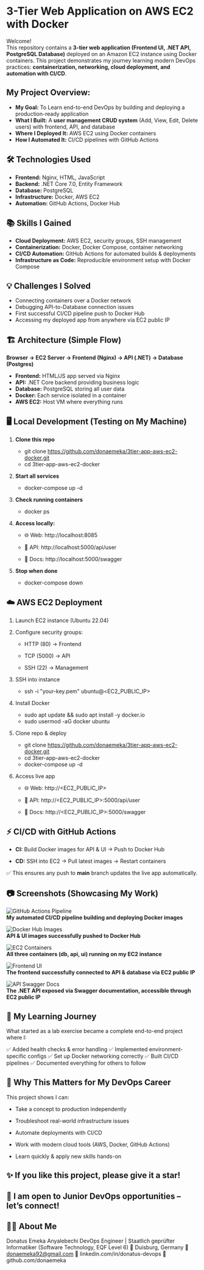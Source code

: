 # 3-Tier Web Application on AWS EC2 with Docker  

Welcome!  
This repository contains a **3-tier web application (Frontend UI, .NET API, PostgreSQL Database)** deployed on an Amazon EC2 instance using Docker containers. This project demonstrates my journey learning modern DevOps practices: **containerization, networking, cloud deployment, and automation with CI/CD**.  



## My Project Overview: 

   - **My Goal:** To Learn end-to-end DevOps by building and deploying a production-ready application  
   - **What I Built:** A **user management CRUD system** (Add, View, Edit, Delete users) with frontend, API, and database  
   - **Where I Deployed It:** AWS EC2 using Docker containers  
   - **How I Automated It:** CI/CD pipelines with GitHub Actions  



## 🛠️ Technologies Used  

   - **Frontend:** Nginx, HTML, JavaScript  
   - **Backend:** .NET Core 7.0, Entity Framework  
   - **Database:** PostgreSQL  
   - **Infrastructure:** Docker, AWS EC2  
   - **Automation:** GitHub Actions, Docker Hub  



## 📚 Skills I Gained  

   - **Cloud Deployment:** AWS EC2, security groups, SSH management  
   - **Containerization:** Docker, Docker Compose, container networking  
   - **CI/CD Automation:** GitHub Actions for automated builds & deployments  
   - **Infrastructure as Code:** Reproducible environment setup with Docker Compose  



## 💡 Challenges I Solved  

   - Connecting containers over a Docker network  
   - Debugging API-to-Database connection issues  
   - First successful CI/CD pipeline push to Docker Hub  
   - Accessing my deployed app from anywhere via EC2 public IP  



## 🏗️ Architecture (Simple Flow)  

**Browser → EC2 Server → Frontend (Nginx) → API (.NET) → Database (Postgres)**  

   - **Frontend:** HTML/JS app served via Nginx  
   - **API:** .NET Core backend providing business logic  
   - **Database:** PostgreSQL storing all user data  
   - **Docker:** Each service isolated in a container  
   - **AWS EC2:** Host VM where everything runs  



## 🖥️ Local Development (Testing on My Machine)  

1. **Clone this repo**
   - git clone https://github.com/donaemeka/3tier-app-aws-ec2-docker.git
   - cd 3tier-app-aws-ec2-docker

2. **Start all services**
   - docker-compose up -d

3. **Check running containers**
   - docker ps

4. **Access locally:**

   - 🌐 Web: http://localhost:8085

   - 🔗 API: http://localhost:5000/api/user

   - 📖 Docs: http://localhost:5000/swagger

5. **Stop when done**

   - docker-compose down



## ☁️ AWS EC2 Deployment
1. Launch EC2 instance (Ubuntu 22.04)

2. Configure security groups:

   - HTTP (80) → Frontend

   - TCP (5000) → API

   - SSH (22) → Management

3. SSH into instance

   - ssh -i "your-key.pem" ubuntu@<EC2_PUBLIC_IP>

4. Install Docker

   - sudo apt update && sudo apt install -y docker.io
   - sudo usermod -aG docker ubuntu

5. Clone repo & deploy

   - git clone https://github.com/donaemeka/3tier-app-aws-ec2-docker.git
   - cd 3tier-app-aws-ec2-docker
   - docker-compose up -d

6. Access live app

   - 🌐 Web: http://<EC2_PUBLIC_IP>

   - 🔗 API: http://<EC2_PUBLIC_IP>:5000/api/user

   - 📖 Docs: http://<EC2_PUBLIC_IP>:5000/swagger


## ⚡ CI/CD with GitHub Actions
   
   - **CI:** Build Docker images for API & UI → Push to Docker Hub

   - **CD:** SSH into EC2 → Pull latest images → Restart containers

✅ This ensures any push to **main** branch updates the live app automatically.



## 📷 Screenshots (Showcasing My Work)

![GitHub Actions Pipeline](screenshots/github-actions.png)  
**My automated CI/CD pipeline building and deploying Docker images**

![Docker Hub Images](screenshots/dockerhub.png)  
**API & UI images successfully pushed to Docker Hub**

![EC2 Containers](screenshots/docker-ps.png)  
**All three containers (db, api, ui) running on my EC2 instance**

![Frontend UI](screenshots/ui.png)  
**The frontend successfully connected to API & database via EC2 public IP**

![API Swagger Docs](screenshots/swagger.png)  
**The .NET API exposed via Swagger documentation, accessible through EC2 public IP**




## 🌱 My Learning Journey
What started as a lab exercise became a complete end-to-end project where I:

✅ Added health checks & error handling
✅ Implemented environment-specific configs
✅ Set up Docker networking correctly
✅ Built CI/CD pipelines
✅ Documented everything for others to follow


## 📌 Why This Matters for My DevOps Career
This project shows I can:

   - Take a concept to production independently

   - Troubleshoot real-world infrastructure issues

   - Automate deployments with CI/CD

   - Work with modern cloud tools (AWS, Docker, GitHub Actions)

   - Learn quickly & apply new skills hands-on



## ✨ If you like this project, please give it a star!
## 📩 I am open to Junior DevOps opportunities – let’s connect!

## 👨‍💻 About Me
Donatus Emeka Anyalebechi
DevOps Engineer | Staatlich geprüfter Informatiker (Software Technology, EQF Level 6)
📍 Duisburg, Germany
📧 donaemeka92@gmail.com
💼 linkedin.com/in/donatus-devops
🐙 github.com/donaemeka 
